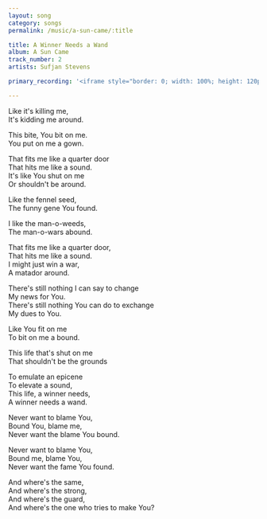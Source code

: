 ```yaml
---
layout: song
category: songs
permalink: /music/a-sun-came/:title

title: A Winner Needs a Wand
album: A Sun Came
track_number: 2
artists: Sufjan Stevens

primary_recording: '<iframe style="border: 0; width: 100%; height: 120px;" src="http://bandcamp.com/EmbeddedPlayer/album=832878843/size=large/bgcol=333333/linkcol=ffffff/tracklist=false/artwork=none/track=2993070736/transparent=true/" seamless><a href="http://music.sufjan.com/album/a-sun-came">A Sun Came by Sufjan Stevens</a></iframe>'

---
```


Like it's killing me, <br>
It's kidding me around.

This bite, You bit on me. <br>
You put on me a gown.

That fits me like a quarter door <br>
That hits me like a sound. <br>
It's like You shut on me <br>
Or shouldn't be around.

Like the fennel seed, <br>
The funny gene You found.

I like the man-o-weeds, <br>
The man-o-wars abound.

That fits me like a quarter door, <br>
That hits me like a sound. <br>
I might just win a war, <br>
A matador around.

There's still nothing I can say to change <br>
My news for You. <br>
There's still nothing You can do to exchange <br>
My dues to You.

Like You fit on me <br>
To bit on me a bound.

This life that's shut on me <br>
That shouldn't be the grounds

To emulate an epicene <br>
To elevate a sound, <br>
This life, a winner needs, <br>
A winner needs a wand.

Never want to blame You, <br>
Bound You, blame me, <br>
Never want the blame You bound.

Never want to blame You, <br>
Bound me, blame You, <br>
Never want the fame You found.

And where's the same, <br>
And where's the strong, <br>
And where's the guard, <br>
And where's the one who tries to make You?